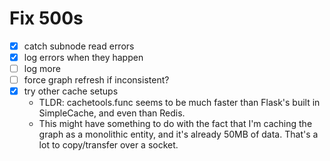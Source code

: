 # Fix 500s

- [x] catch subnode read errors
- [x] log errors when they happen
- [ ] log more
- [ ] force graph refresh if inconsistent?
- [x] try other cache setups
  - TLDR: cachetools.func seems to be much faster than Flask's built in SimpleCache, and even than Redis.
  - This might have something to do with the fact that I'm caching the graph as a monolithic entity, and it's already 50MB of data. That's a lot to copy/transfer over a socket.


